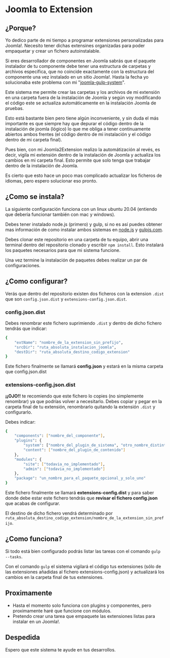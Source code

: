 # Joomla to Extension

## ¿Porque?

Yo dedico parte de mi tiempo a programar extensiones personalizadas para Joomla!. Necesito tener dichas extensines organizadas para poder empaquetar y crear un fichero autoinstalable.

Si eres desarrollador de componentes en Joomla sabrás que el paquete instalador de tu componente debe tener una estructura de carpetas y archivos específica, que no coincide exactamente con la estructura del componente una vez instalado en un sitio Joomla!. Hasta la fecha yo solucionaba este problema con mi "[joomla-gulp-system](https://github.com/maikol-ortigueira/joomla-gulp-system)".

Este sistema me permite crear las carpetas y los archivos de mi extensión en una carpeta fuera de la instalación de Joomla y según voy modificando el código este se actualiza automáticamente en la instalación Joomla de pruebas.

Esto está bastante bien pero tiene algún inconveniente, y sin duda el más importante es que siempre hay que depurar el código dentro de la instalación de joomla (lógico) lo que me obliga a tener continuamente abiertos ambos frentes (el código dentro de mi instalación y el código dentro de mi carpeta final).

Pues bien, con mi Joomla2Extension realizo la automátización al revés, es decir, vigila mi extensión dentro de la instalación de Joomla y actualiza los cambios en mi carpeta final. Esto permite que solo tenga que trabajar dentro de la instalación de Joomla.

Es cierto que esto hace un poco mas complicado actualizar los ficheros de idiomas, pero espero solucionar eso pronto.

## ¿Como se instala?

La siguiente configuración funciona con un linux ubuntu 20.04 (entiendo que debería funcionar también con mac y windows).

Debes tener instalado node.js (primero) y gulp, si no es así puedes obtener mas información de como instalar ambos sistemas en [node.js](https://nodejs.org/) y [gulpjs.com](https://gulpjs.com/docs/en/getting-started/quick-start/).

Debes clonar este repositorio en una carpeta de tu equipo, abrir una terminal dentro del repositorio clonado y escribir `npm install`. Esto instalará los paquetes necesarios para que mi sistema funcione.

Una vez termine la instalación de paquetes debes realizar un par de configuraciones.

## ¿Como configurar?

Verás que dentro del repositorio existen dos ficheros con la extension `.dist` que son `config.json.dist` y `extensions-config.json.dist`.

### config.json.dist

Debes renombrar este fichero suprimiendo `.dist` y dentro de dicho fichero tendrás que indicar:

```bash
{
    "extName": "nombre_de_la_extension_sin_prefijo",
    "srcDir": "ruta_absoluta_instalacion_joomla",
    "destDir": "ruta_absoluta_destino_codigo_extension"
}
```

Este fichero finalmente se llamará **config.json** y estará en la misma carpeta que config.json.dist

### extensions-config.json.dist

**¡¡OJO!!** te recomiendo que este fichero lo copies (no simplemente renombrar) ya que podrías volver a necesitarlo.
Debes copiar y pegar en la carpeta final de tu extensión, renombrarlo quitando la extensión `.dist` y configurarlo.

Debes indicar:

```bash
{
    "components": ["nombre_del_componente"],
    "plugins": {
        "system": ["nombre_del_plugin_de_sistema", "otro_nombre_distinto_de_plugin_de_sistema"],
        "content": ["nombre_del_plugin_de_contenido"]
    },
    "modules": {
        "site": ["todavia_no_implementado"],
        "admin": ["todavia_no_implementado"]
    },
    "package": "un_nombre_para_el_paquete_opcional_y_solo_uno"
}
```

Este fichero finalmente se llamará **extensions-config.dist** y para saber donde debe estar este fichero tendrás que **revisar el fichero config.json** que acabas de configurar.

El destino de dicho fichero vendrá determinado por `ruta_absoluta_destino_codigo_extension/nombre_de_la_extension_sin_prefijo`.

## ¿Como funciona?
Si todo está bien configurado podrás listar las tareas con el comando `gulp --tasks`.

Con el comando `gulp` el sistema vigilará el código tus extensiones (sólo de las extensiones añadidas al fichero extensions-config.json) y actualizará los cambios en la carpeta final de tus extensiones.


## Proximamente

- Hasta el momento solo funciona con plugins y componentes, pero proximamente haré que funcione con módulos.
- Pretendo crear una tarea que empaquete las extensiones listas para instalar en un Joomla!.

## Despedida

Espero que este sistema te ayude en tus desarrollos.